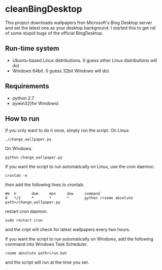 # cleanBingDesktop

This project downloads wallpapers fron Microsoft's Bing Desktop server and set the latest one as your desktop background. I started this to get rid of some stupid bugs of the official BingDesktop.

## Run-time system

* Ubuntu-based Linux distributions. (I guess other Linux distributions will do)
* Windows 64bit. (I guess 32bit Windows will do)

## Requirements

* python 2.7
* pywin32(for Windows)

## How to run

If you only want to do it once, simply run the script.
On Linux:

	./change_wallpaper.py

On Windows:

	python change_wallpaper.py

If you want the script to run automatically on Linux, use the cron daemon.

	crontab -e

then add the following lines to crontab.

	#m	h		dom 	mon 	dow		command
	0	*/2 	*		*		* 		python /<some absolute path>/change_wallpaper.py

restart cron daemon.

	sudo restart cron

and the cript will check for latest wallpapers every two hours.

If you want the script to run automatically on Windows, add the following command into Windows Task Scheduler.

	<some absolute path>\run.bat

and the script will run at the time you set.